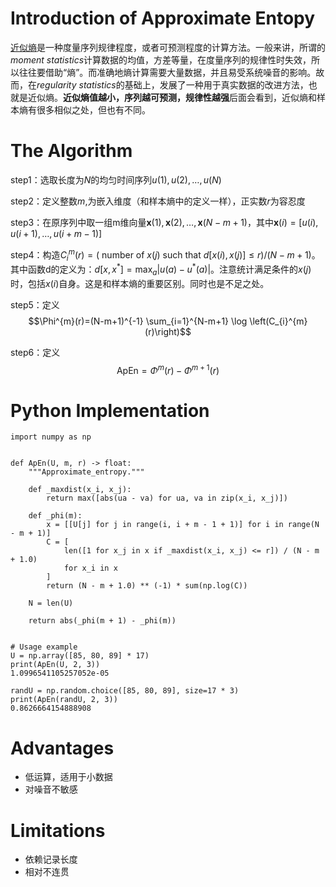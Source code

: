 # Introduction of Approximate Entopy

[近似熵](https://en.wikipedia.org/wiki/Approximate_entropy)是一种度量序列规律程度，或者可预测程度的计算方法。一般来讲，所谓的$moment$ $statistics$计算数据的均值，方差等量，在度量序列的规律性时失效，所以往往要借助“熵”。而准确地熵计算需要大量数据，并且易受系统噪音的影响。故而，在$regularity$ $statistics$的基础上，发展了一种用于真实数据的改进方法，也就是近似熵。**近似熵值越小，序列越可预测，规律性越强**后面会看到，近似熵和样本熵有很多相似之处，但也有不同。

# The Algorithm

step1：选取长度为$N$的均匀时间序列$u(1), u(2), \ldots, u(N)$

step2：定义整数$m$,为嵌入维度（和样本熵中的定义一样），正实数$r$为容忍度

step3：在原序列中取一组m维向量$\mathbf{x}(1), \mathbf{x}(2), \ldots, \mathbf{x}(N-m+1)$，其中$\mathbf{x}(i)=[u(i), u(i+1), \ldots, u(i+m-1)]$

step4：构造$C_{i}^{m}(r)=(\text { number of } x(j) \text { such that } d[x(i), x(j)] \leq r) /(N-m+1)$。其中函数d的定义为：$d\left[x, x^{*}\right]=\max _{a}\left|u(a)-u^{*}(a)\right|$。注意统计满足条件的$x(j)$时，包括$x(i)$自身。这是和样本熵的重要区别。同时也是不足之处。

step5：定义$$\Phi^{m}(r)=(N-m+1)^{-1} \sum_{i=1}^{N-m+1} \log \left(C_{i}^{m}(r)\right)$$

step6：定义$$\mathrm{ApEn}=\Phi^{m}(r)-\Phi^{m+1}(r)$$

# Python Implementation
```
import numpy as np


def ApEn(U, m, r) -> float:
    """Approximate_entropy."""

    def _maxdist(x_i, x_j):
        return max([abs(ua - va) for ua, va in zip(x_i, x_j)])

    def _phi(m):
        x = [[U[j] for j in range(i, i + m - 1 + 1)] for i in range(N - m + 1)]
        C = [
            len([1 for x_j in x if _maxdist(x_i, x_j) <= r]) / (N - m + 1.0)
            for x_i in x
        ]
        return (N - m + 1.0) ** (-1) * sum(np.log(C))

    N = len(U)

    return abs(_phi(m + 1) - _phi(m))


# Usage example
U = np.array([85, 80, 89] * 17)
print(ApEn(U, 2, 3))
1.0996541105257052e-05

randU = np.random.choice([85, 80, 89], size=17 * 3)
print(ApEn(randU, 2, 3))
0.8626664154888908
```
# Advantages
* 低运算，适用于小数据
* 对噪音不敏感

# Limitations
* 依赖记录长度
* 相对不连贯
